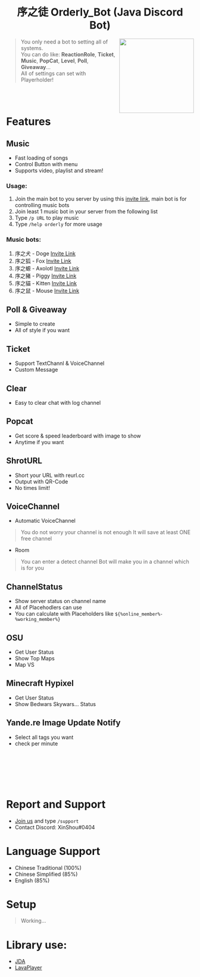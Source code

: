 <h1 align="center">序之徒 Orderly_Bot  (Java Discord Bot)</h1>

<img align="right" src="https://cdn.discordapp.com/avatars/576747435653595136/23f83723ab3be18ee7d6189fcd39df99.webp?size=256" height="200" width="200">

> 
> You only need a bot to setting all of systems. <br>
> You can do like: **ReactionRole**, **Ticket**, **Music**, **PopCat**, **Level**, **Poll**, **Giveaway**... <br>
> All of settings can set with Playerholder!
>
<br><br>

<h1 style='border-bottom: none !important;'>Features</h1>

## Music
  * Fast loading of songs
  * Control Button with menu
  * Supports video, playlist and stream!
### Usage:
1. Join the main bot to you server by using this [invite link](https://reurl.cc/eE78aM), main bot is for controlling music bots
2. Join least 1 music bot in your server from the following list
3. Type `/p URL` to play music
4. Type `/help orderly` for more usage
### Music bots:
1. 序之犬 - Doge [Invite Link](https://reurl.cc/eE7Nz7)
2. 序之狐 - Fox [Invite Link](https://reurl.cc/lR4xDj)
3. 序之螈 - Axolotl [Invite Link](https://reurl.cc/mL4m0A)
4. 序之豬 - Piggy [Invite Link](https://reurl.cc/GmL34A)
5. 序之貓 - Kitten [Invite Link](https://reurl.cc/EnL9p0)
6. 序之鼠 - Mouse [Invite Link](https://reurl.cc/rgmvA1)

## Poll & Giveaway
  * Simple to create
  * All of style if you want
 
 
## Ticket
  * Support TextChannl & VoiceChannel
  * Custom Message
 
 
## Clear
  * Easy to clear chat with log channel
 
 
## Popcat
  * Get score & speed leaderboard with image to show
  * Anytime if you want
 
 
## ShrotURL
  * Short your URL with reurl.cc
  * Output with QR-Code
  * No times limit!


## VoiceChannel
  * Automatic VoiceChannel
  > You do not worry your channel is not enough
  > It will save at least ONE free channel
  
  * Room
  > You can enter a detect channel
  > Bot will make you in a channel which is for you
  
 
## ChannelStatus
  * Show server status on channel name
  * All of Placehodlers can use
  * You can calculate with Placeholders like `${%online_member%-%working_member%}`
  
 
## OSU
  * Get User Status
  * Show Top Maps
  * Map VS

 
## Minecraft Hypixel
  * Get User Status
  * Show Bedwars Skywars... Status
  
 
## Yande.re Image Update Notify
  * Select all tags you want
  * check per minute
  
  
<br><br><br><br><br>

# Report and Support
  * [Join us](https://discord.gg/ZV3PaCscc7) and type `/support` <message>
  * Contact Discord: XinShou#0404 

# Language Support
  * Chinese Traditional (100%)
  * Chinese Simplified (85%)
  * English (85%)
 

# Setup
  > Working...

# Library use:
 * [JDA](https://github.com/DV8FromTheWorld/JDA)
 * [LavaPlayer](https://github.com/sedmelluq/lavaplayer)
